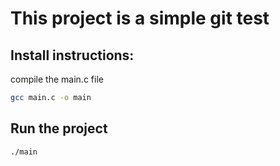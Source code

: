 This project is a simple git test 
===================================

## Install instructions:
compile the main.c file

``` bash
gcc main.c -o main
```

## Run the project

``` bash
./main
```




